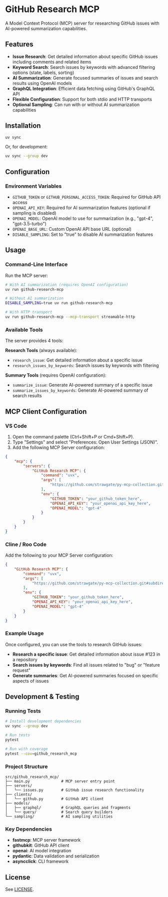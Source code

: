 # GitHub Research MCP

A Model Context Protocol (MCP) server for researching GitHub issues with AI-powered summarization capabilities.

## Features

- **Issue Research**: Get detailed information about specific GitHub issues including comments and related items
- **Keyword Search**: Search issues by keywords with advanced filtering options (state, labels, sorting)
- **AI Summarization**: Generate focused summaries of issues and search results using OpenAI models
- **GraphQL Integration**: Efficient data fetching using GitHub's GraphQL API
- **Flexible Configuration**: Support for both stdio and HTTP transports
- **Optional Sampling**: Can run with or without AI summarization capabilities

## Installation

```bash
uv sync
```

Or, for development:

```bash
uv sync --group dev
```

## Configuration

### Environment Variables

- `GITHUB_TOKEN` or `GITHUB_PERSONAL_ACCESS_TOKEN`: Required for GitHub API access
- `OPENAI_API_KEY`: Required for AI summarization features (optional if sampling is disabled)
- `OPENAI_MODEL`: OpenAI model to use for summarization (e.g., "gpt-4", "gpt-3.5-turbo")
- `OPENAI_BASE_URL`: Custom OpenAI API base URL (optional)
- `DISABLE_SAMPLING`: Set to "true" to disable AI summarization features

## Usage

### Command-Line Interface

Run the MCP server:

```bash
# With AI summarization (requires OpenAI configuration)
uv run github-research-mcp

# Without AI summarization
DISABLE_SAMPLING=true uv run github-research-mcp

# With HTTP transport
uv run github-research-mcp --mcp-transport streamable-http
```

### Available Tools

The server provides 4 tools:

**Research Tools** (always available):
- `research_issue`: Get detailed information about a specific issue
- `research_issues_by_keywords`: Search issues by keywords with filtering

**Summary Tools** (requires OpenAI configuration):
- `summarize_issue`: Generate AI-powered summary of a specific issue
- `summarize_issues_by_keywords`: Generate AI-powered summary of search results

## MCP Client Configuration

### VS Code

1. Open the command palette (Ctrl+Shift+P or Cmd+Shift+P).
2. Type "Settings" and select "Preferences: Open User Settings (JSON)".
3. Add the following MCP Server configuration:

```json
{
    "mcp": {
        "servers": {
            "GitHub Research MCP": {
                "command": "uvx",
                "args": [
                    "https://github.com/strawgate/py-mcp-collection.git#subdirectory=github_research_mcp"
                ],
                "env": {
                    "GITHUB_TOKEN": "your_github_token_here",
                    "OPENAI_API_KEY": "your_openai_api_key_here",
                    "OPENAI_MODEL": "gpt-4"
                }
            }
        }
    }
}
```

### Cline / Roo Code

Add the following to your MCP Server configuration:

```json
{
    "GitHub Research MCP": {
        "command": "uvx",
        "args": [
            "https://github.com/strawgate/py-mcp-collection.git#subdirectory=github_research_mcp"
        ],
        "env": {
            "GITHUB_TOKEN": "your_github_token_here",
            "OPENAI_API_KEY": "your_openai_api_key_here",
            "OPENAI_MODEL": "gpt-4"
        }
    }
}
```

### Example Usage

Once configured, you can use the tools to research GitHub issues:

- **Research a specific issue**: Get detailed information about issue #123 in a repository
- **Search issues by keywords**: Find all issues related to "bug" or "feature request"
- **Generate summaries**: Get AI-powered summaries focused on specific aspects of issues

## Development & Testing

### Running Tests

```bash
# Install development dependencies
uv sync --group dev

# Run tests
pytest

# Run with coverage
pytest --cov=github_research_mcp
```

### Project Structure

```
src/github_research_mcp/
├── main.py              # MCP server entry point
├── servers/
│   └── issues.py        # GitHub issue research functionality
├── clients/
│   └── github.py        # GitHub API client
├── models/
│   ├── graphql/         # GraphQL queries and fragments
│   └── query/           # Search query builders
└── sampling/            # AI sampling utilities
```

### Key Dependencies

- **fastmcp**: MCP server framework
- **githubkit**: GitHub API client
- **openai**: AI model integration
- **pydantic**: Data validation and serialization
- **asyncclick**: CLI framework

## License

See [LICENSE](LICENSE).